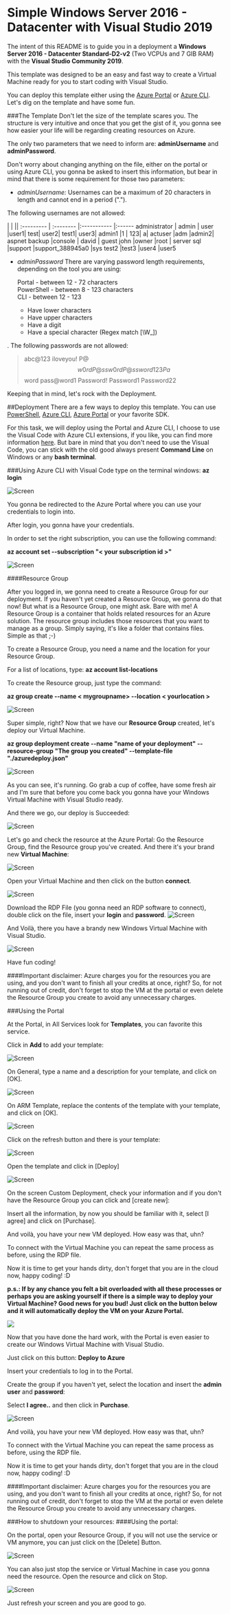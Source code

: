 # Simple Windows Server 2016 - Datacenter with Visual Studio 2019

The intent of this README is to guide you in a deployment a **Windows Server 2016 - Datacenter Standard-D2-v2** (Two VCPUs and 7 GIB RAM) with the **Visual Studio Community 2019**.  

This template was designed to be an easy and fast way to create a Virtual Machine ready for you to start coding with Visual Studio.  

You can deploy this template either using the [Azure Portal](https://docs.microsoft.com/en-us/azure/azure-resource-manager/resource-group-template-deploy-portal) or [Azure CLI](https://docs.microsoft.com/en-us/azure/azure-resource-manager/resource-group-template-deploy-cli). Let's dig on the template and have some fun.

###The Template
Don't let the size of the template scares you. The structure is very intuitive and once that you get the gist of it, you gonna see how easier your life will be regarding creating resources on Azure.

The only two parameters that we need to inform are:  **adminUsername** and **adminPassword**.

Don't worry about changing anything on the file, either on the portal or using Azure CLI, you gonna be asked to insert this information, but bear in mind that there is some requirement for those two parameters:


- *adminUsername:* Usernames can be a maximum of 20 characters in length and cannot end in a period (".").

The following usernames are not allowed:  

  | | ||
:--------- | :-------- |:-----------    |:------
administrator     | admin | user     |user1|
test|     user2|     test1|     user3|
admin1     |1 |    123|     a|
actuser     |adm     |admin2|     aspnet
backup     |console |    david |    guest
john     |owner     |root |    server
sql     |support     |support_388945a0     |sys
test2     |test3     |user4     |user5


- *adminPassword* There are varying password length requirements, depending on the tool you are using:

    Portal - between 12 - 72 characters  
    PowerShell - between 8 - 123 characters  
    CLI - between 12 - 123  

    - Have lower characters
    - Have upper characters
    - Have a digit
    - Have a special character (Regex match [\W_])

. The following passwords are not allowed:

>abc@123     iloveyou!     P@$$w0rd     P@ssw0rd     P@ssword123
Pa$$word     pass@word1     Password!     Password1     Password22

Keeping that in mind, let's rock with the Deployment.

##Deployment
There are a few ways to deploy this template.
You can use [PowerShell](https://docs.microsoft.com/en-us/azure/azure-resource-manager/resource-group-template-deploy), [Azure CLI](https://docs.microsoft.com/en-us/azure/azure-resource-manager/resource-group-template-deploy-cli), [Azure Portal](https://docs.microsoft.com/en-us/azure/azure-resource-manager/resource-group-template-deploy-portal) or your favorite SDK.

For this task, we will deploy using the Portal and Azure CLI, I choose to use the Visual Code with Azure CLI extensions, if you like, you can find more information [here](https://code.visualstudio.com/docs/azure/extensions). But bare in mind that you don't need to use the Visual Code, you can stick with the old good always present **Command Line** on Windows or any **bash terminal**.

###Using Azure CLI with Visual Code
type on the terminal windows: **az login**

![Screen](./images/azlogin.png)

You gonna be redirected to the Azure Portal where you can use your credentials to login into.

After login, you gonna have your credentials.

In order to set the right subscription, you can use the following command:

**az account set --subscription "< your subscription id >"**

![Screen](./images/azlogin2.png)

####Resource Group

After you logged in, we gonna need to create a Resource Group for our deployment. If you haven't yet created a Resource Group, we gonna do that now! But what is a Resource Group, one might ask. Bare with me! A Resource Group is a container that holds related resources for an Azure solution. The resource group includes those resources that you want to manage as a group. Simply saying, it's like a folder that contains files. Simple as that ;-)

To create a Resource Group, you need a name and the location for your Resource Group.

For a list of locations, type: **az account list-locations**

To create the Resource group, just type the command:

**az group create --name < mygroupname> --location < yourlocation >**

![Screen](./images/azgroup.png)

Super simple, right? Now that we have our **Resource Group** created, let's deploy our Virtual Machine.

**az group deployment create --name "name of your deployment" --resource-group "The group you created" --template-file "./azuredeploy.json"**

![Screen](./images/azdeploy.png)

As you can see, it's running. Go grab a cup of coffee, have some fresh air and I'm sure that before you come back you gonna have your Windows Virtual Machine with Visual Studio ready.


And there we go, our deploy is Succeeded:  

![Screen](./images/azdeploy2.png)

Let's go and check the resource at the Azure Portal:
Go the Resource Group, find the Resource group you've created.
And there it's your brand new **Virtual Machine**:

![Screen](./images/azdeployportal2.png)

Open your Virtual Machine and then click on the button **connect**.

![Screen](./images/azdeployportal.png)

Download the RDP File (you gonna need an RDP software to connect), double click on the file, insert your **login** and **password**.
![Screen](./images/azwinlogin.png)

And Voilà, there you have a brandy new Windows Virtual Machine with Visual Studio.

![Screen](./images/azwin.png)

Have fun coding!

####Important disclaimer: Azure charges you for the resources you are using, and you don't want to finish all your credits at once, right? So, for not running out of credit, don't forget to stop the VM at the portal or even delete the Resource Group you create to avoid any unnecessary charges.


###Using the Portal

At the Portal, in All Services look for **Templates**, you can favorite this service.

Click in **Add** to add your template:

![Screen](./images/azportal.png)

On General, type a name and a description for your template, and click on [OK].

![Screen](./images/aztemplate.png)

On ARM Template, replace the contents of the template with your template, and click on [OK].

![Screen](./images/aztemplate3.png)

Click on the refresh button and there is your template:

![Screen](./images/azportaldepoy.png)

Open the template and click in [Deploy]

![Screen](./images/azportaldepoy2.png)

On the screen Custom Deployment, check your information and if you don't have the Resource Group you can click and [create new]:

Insert all the information, by now you should be familiar with it, select [I agree] and click on [Purchase].


And voilà, you have your new VM deployed. How easy was that, uhn?

To connect with the Virtual Machine you can repeat the same process as before, using the RDP file.

Now it is time to get your hands dirty, don't forget that you are in the cloud now, happy coding! :D

**p.s.: If by any chance you felt a bit overloaded with all these processes or perhaps you are asking yourself if there is a simple way to deploy your Virtual Machine? Good news for you bud! Just click on the button below and it will automatically deploy the VM on your Azure Portal.**

<a href="https://portal.azure.com/#create/Microsoft.Template/uri/https%3A%2F%2Fraw.githubusercontent.com%2FAzure4StudentQSTemplates%2Fazure-quickstart-templates%2Fmaster%2F101-vm-ws2016-visualstudio2019%2Fazuredeploy.json" target="_blank">
<img src="https://raw.githubusercontent.com/Azure/azure-quickstart-templates/master/1-CONTRIBUTION-GUIDE/images/deploytoazure.png"/>
</a>

Now that you have done the hard work, with the Portal is even easier to create our Windows Virtual Machine with Visual Studio.

Just click on this button: **Deploy to Azure**

Insert your credentials to log in to the Portal.

Create the group if you haven't yet, select the location and insert the **admin user** and **password**:

Select **I agree..** and then click in **Purchase**.

![Screen](./images/azdeploy3.png)

And voilà, you have your new VM deployed. How easy was that, uhn?

To connect with the Virtual Machine you can repeat the same process as before, using the RDP file.

Now it is time to get your hands dirty, don't forget that you are in the cloud now, happy coding! :D

####Important disclaimer: Azure charges you for the resources you are using, and you don't want to finish all your credits at once, right? So, for not running out of credit, don't forget to stop the VM at the portal or even delete the Resource Group you create to avoid any unnecessary charges.

###How to shutdown your resources:
####Using the portal:

On the portal, open your Resource Group, if you will not use the service or VM anymore, you can just click on the [Delete] Button.

![Screen](./images/off1.png)

You can also just stop the service or Virtual Machine in case you gonna need the resource. Open the resource and click on Stop.

![Screen](./images/off2.png)

Just refresh your screen and you are good to go.
